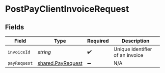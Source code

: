 # PostPayClientInvoiceRequest


## Fields

| Field                                                  | Type                                                   | Required                                               | Description                                            |
| ------------------------------------------------------ | ------------------------------------------------------ | ------------------------------------------------------ | ------------------------------------------------------ |
| `invoiceId`                                            | *string*                                               | :heavy_check_mark:                                     | Unique identifier of an invoice                        |
| `payRequest`                                           | [shared.PayRequest](../../models/shared/payrequest.md) | :heavy_minus_sign:                                     | N/A                                                    |